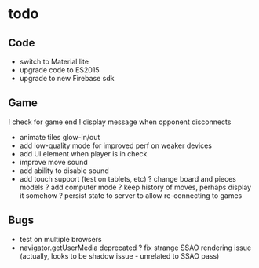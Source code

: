 # todo

## Code
- switch to Material lite
- upgrade code to ES2015
- upgrade to new Firebase sdk

## Game
! check for game end
! display message when opponent disconnects
- animate tiles glow-in/out
- add low-quality mode for improved perf on weaker devices
- add UI element when player is in check
- improve move sound
- add ability to disable sound
- add touch support (test on tablets, etc)
? change board and pieces models
? add computer mode
? keep history of moves, perhaps display it somehow
? persist state to server to allow re-connecting to games

## Bugs
- test on multiple browsers
- navigator.getUserMedia deprecated
? fix strange SSAO rendering issue (actually, looks to be shadow issue - unrelated to SSAO pass)
